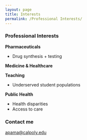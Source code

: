```yaml
---
layout: page
title: Interests
permalink: /Professional Interests/
---
```


### Professional Interests

**Pharmaceuticals**
* Drug synthesis + testing

**Medicine & Healthcare**

**Teaching**
* Underserved student populations

**Public Health**
* Health disparities 
* Access to care


### Contact me

[apama@calpoly.edu](mailto:apama@calpoly.edu)
 
